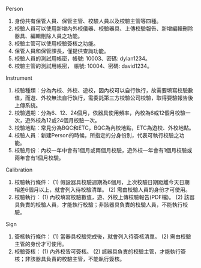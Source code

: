 Person
1. 身份共有保管人員、保管主管、校驗人員以及校驗主管等四種。
2. 校驗人員可以使用新增內外校儀器、校驗器具、上傳校驗報告、新增編輯刪除器具、編輯刪除人員之功能。
3. 校驗主管可以使用校驗簽核之功能。
4. 保管人員和保管課長，僅提供查詢功能。
5. 校驗人員的測試用帳密，帳號: 10003、密碼: dylan1234。
6. 校驗主管的測試用帳密， 帳號: 10004、密碼: david1234。

Instrument
1. 校驗種類：分為內校、外校、遊校，因內校可以自行執行，故需要填寫校驗數值，而遊、外校無法自行執行，需委託第三方校驗公司校驗，取得要驗報告後上傳系統。
2. 校驗週期：分為6、12、24個月，依器具使用頻率，內校為6或12個月校驗一次，遊外校為12或24個月校驗一次。
3. 校驗地點：常見分為BQC和ETC，BQC為內校地點，ETC為遊校、外校地點。
4. 校驗人員：新建Person的時候，所指定的分身份別，代表可執行校驗之功能。
5. 校驗月份：內校一年中會有1個月或兩個月校驗，遊外校一年會有1個月校驗或兩年會有1個月校驗。

Calibration
1. 校驗執行條件：
   (1) 假設器具校驗週期為6個月，上次校驗日期距離今天日期相差6個月以上，就會列入待校驗清單。
   (2) 需由校驗人員的身份才可使用。
2. 校驗執行：
   (1) 內校填寫校驗數值，遊、外校上傳校驗報告(PDF檔)。
   (2) 該器具負責的校驗人員，才能執行校驗；非該器具負責的校驗人員，不能執行校驗。

Sign
1. 簽核執行條件：
   (1) 當器具校驗完成後，就會列入待簽核清單。
   (2) 需由校驗主管的身份才可使用。
2. 校驗簽核：
   (1) 內外校皆可簽核。
   (2) 該器具負責的校驗主管，才能執行簽核；非該器具負責的校驗主管，不能執行簽核。
